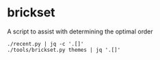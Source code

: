# brickset

A script to assist with determining the optimal order

```
./recent.py | jq -c '.[]'
./tools/brickset.py themes | jq '.[]'
```